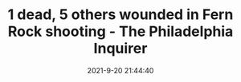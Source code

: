 ---
"title": "1 dead, 5 others wounded in Fern Rock shooting - The Philadelphia Inquirer"
"date": "2021-9-20 21:44:40"
"feed_name": "GOOGLENEWSDRILLING"
"feed_website": "https://news.google.com/search?q=drilling%2Bincident&hl=en-US&gl=US&ceid=US:en"
"feed_rss": "https://news.google.com/rss/search?q=drilling%2Bincident&hl=en-US&gl=US&ceid=US:en"
"link": "https://www.inquirer.com/crime/north-philadelphia-shooting-fern-rock-20210920.html"
"file": "_posts/2021-1-1-3b571c5273c79ec586dc588c679805189db35988.md"
"accident": "1"
"drilling": "1"
"dead": "1"
"injured": "5"
---